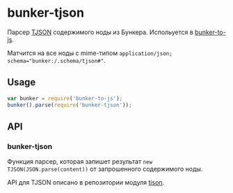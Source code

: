 # bunker-tjson

Парсер [TJSON](https://github.yandex-team.ru/project-stub/tjson) содержимого ноды из Бункера. Испольуется в [bunker-to-js](https://github.yandex-team.ru/project-stub/bunker-to-js).

Матчится на все ноды с mime-типом `application/json; schema="bunker:/.schema/tjson#"`.

## Usage

```js
var bunker = require('bunker-to-js');
bunker().parse(require('bunker-tjson'));
```

## API

### bunker-tjson

Функция парсер, которая запишет результат `new TJSON(JSON.parse(content))` от запрошенного содержимого ноды.

API для TJSON описано в репозитории модуля [tjson](https://github.yandex-team.ru/project-stub/tjson).
